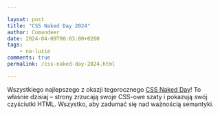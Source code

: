```yaml
---

layout: post
title: "CSS Naked Day 2024"
author: Comandeer
date: 2024-04-09T00:03:00+0200
tags: 
    - na-luzie
comments: true
permalink: /css-naked-day-2024.html

---
```


Wszystkiego najlepszego z okazji tegorocznego [CSS Naked Day](https://css-naked-day.github.io/)! To właśnie dzisiaj – strony zrzucają swoje CSS-owe szaty i pokazują swój czyściutki HTML. Wszystko, aby zadumać się nad ważnością semantyki.
